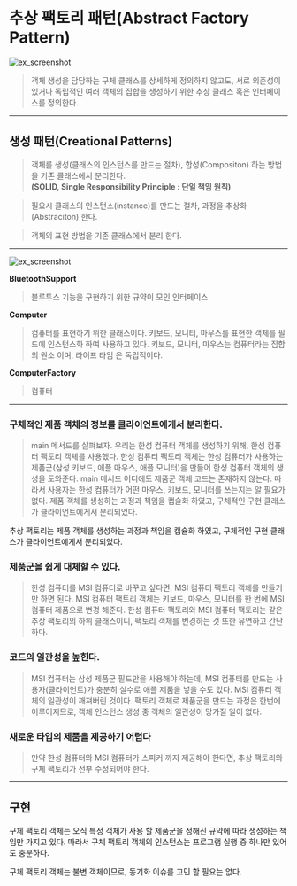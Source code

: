 # 추상 팩토리 패턴(Abstract Factory Pattern)

![ex_screenshot](../../../../resources/abstract_factory/176FF73D5039C4BA30.png)


> 객체 생성을 담당하는 구체 클래스를 상세하게 정의하지 않고도, 서로 의존성이 있거나 독립적인 여러 객체의 집합을 생성하기 위한 추상 클래스 혹은 인터페이스를 정의한다.
--------------------

## **생성 패턴(Creational Patterns)**
> 객체를 생성(클래스의 인스턴스를 만드는 절차), 합성(Compositon) 하는 방법을 기존 클래스에서 분리한다.  
>  **(SOLID, Single Responsibility Principle : 단일 책임 원칙)**

> 필요시 클래스의 인스턴스(instance)를 만드는 절차, 과정을 추상화(Abstraciton) 한다.

> 객체의 표현 방법을 기존 클래스에서 분리 한다.

-------------------
![ex_screenshot](../../../../resources/abstract_factory/Abstract_Method.drawio.png)

**BluetoothSupport**
> 블루투스 기능을 구현하기 위한 규약이 모인 인터페이스

**Computer**
> 컴퓨터를 표현하기 위한 클래스이다. 키보드, 모니터, 마우스를 표현한 객체를 필드에 인스턴스화 하여 사용하고 있다. 키보드, 모니터, 마우스는 컴퓨터라는 집합의 원소 이며, 라이프 타임 은 독립적이다.

**ComputerFactory**
> 컴퓨터 

-------------------
### **구체적인 제품 객체의 정보를 클라이언트에게서 분리한다.**
>main 메서드를 살펴보자. 우리는 한성 컴퓨터 객체를 생성하기 위해, 한성 컴퓨터 팩토리 객체를 사용했다.
한성 컴퓨터 팩토리 객체는 한성 컴퓨터가 사용하는 제품군(삼성 키보드, 애플 마우스, 애플 모니터)을 만들어 한성 컴퓨터 객체의 생성을 도와준다. main 메서드 어디에도 제품군 객체 코드는 존재하지 않는다.
따라서 사용자는 한성 컴퓨터가 어떤 마우스, 키보드, 모니터를 쓰는지는 알 필요가 없다. 제품 객체를 생성하는 과정과 책임을 캡슐화 하였고, 구체적인 구현 클래스가 클라이언트에게서 분리되었다.

추상 팩토리는 제품 객체를 생성하는 과정과 책임을 캡슐화 하였고, 구체적인 구현 클래스가 클라이언트에게서 분리되었다.

### **제품군을 쉽게 대체할 수 있다.**
>한성 컴퓨터를 MSI 컴퓨터로 바꾸고 싶다면, MSI 컴퓨터 팩토리 객체를 만들기만 하면 된다. MSI 컴퓨터 팩토리 객체는 키보드, 마우스, 모니터를 한 번에 MSI 컴퓨터 제품으로 변경 해준다. 한성 컴퓨터 팩토리와 MSI 컴퓨터 팩토리는 같은 추상 팩토리의 하위 클래스이니, 팩토리 객체를 변경하는 것 또한 유연하고 간단하다.

### **코드의 일관성을 높힌다.**
>MSI 컴퓨터는 삼성 제품군 필드만을 사용해야 하는데, MSI 컴퓨터를 만드는 사용자(클라이언트)가 충분히 실수로 애플 제품을 넣을 수도 있다. MSI 컴퓨터 객체의 일관성이 깨져버린 것이다. 팩토리 객체로 제품군을 만드는 과정은 한번에 이루어지므로, 객체 인스턴스 생성 중 객체의 일관성이 망가질 일이 없다.

### **새로운 타입의 제품을 제공하기 어렵다**
>만약 한성 컴퓨터와 MSI 컴퓨터가 스피커 까지 제공해야 한다면, 추상 팩토리와 구체 팩토리가 전부 수정되어야 한다.

--------------------
## **구현**

구체 팩토리 객체는 오직 특정 객체가 사용 할 제품군을 정해진 규약에 따라 생성하는 책임만 가지고 있다. 따라서 구체 팩토리 객체의 인스턴스는 프로그램 실행 중 하나만 있어도 충분하다. 

구체 팩토리 객체는 불변 객체이므로, 동기화 이슈를 고민 할 필요는 없다.


